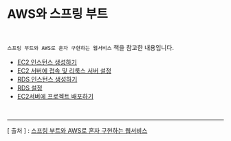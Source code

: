 AWS와 스프링 부트
===

<br/>

`스프링 부트와 AWS로 혼자 구현하는 웹서비스` 책을 참고한 내용입니다.

* [EC2 인스턴스 생성하기](https://github.com/KimYoungQ/study/blob/main/AWS%EC%99%80%20%EC%8A%A4%ED%94%84%EB%A7%81%20%EB%B6%80%ED%8A%B8/EC2%20%EC%9D%B8%EC%8A%A4%ED%84%B4%EC%8A%A4%20%EC%83%9D%EC%84%B1%ED%95%98%EA%B8%B0.md)
* [EC2 서버에 접속 및 리룩스 서버 설정](https://github.com/KimYoungQ/study/blob/main/AWS%EC%99%80%20%EC%8A%A4%ED%94%84%EB%A7%81%20%EB%B6%80%ED%8A%B8/EC2%20%EC%84%9C%EB%B2%84%EC%97%90%20%EC%A0%91%EC%86%8D%ED%95%98%EA%B8%B0.md)
* [RDS 인스턴스 생성하기](https://github.com/KimYoungQ/study/blob/main/AWS%EC%99%80%20%EC%8A%A4%ED%94%84%EB%A7%81%20%EB%B6%80%ED%8A%B8/RDS%20%EC%9D%B8%EC%8A%A4%ED%84%B4%EC%8A%A4%20%EC%83%9D%EC%84%B1%ED%95%98%EA%B8%B0.md)
* [RDS 설정](https://github.com/KimYoungQ/study/blob/main/AWS%EC%99%80%20%EC%8A%A4%ED%94%84%EB%A7%81%20%EB%B6%80%ED%8A%B8/RDS%20%EC%84%A4%EC%A0%95.md)
* [EC2서버에 프로젝트 배포하기](https://github.com/KimYoungQ/study/blob/main/AWS%EC%99%80%20%EC%8A%A4%ED%94%84%EB%A7%81%20%EB%B6%80%ED%8A%B8/EC2%EC%84%9C%EB%B2%84%EC%97%90%20%ED%94%84%EB%A1%9C%EC%A0%9D%ED%8A%B8%20%EB%B0%B0%ED%8F%AC%ED%95%98%EA%B8%B0.md)

<br/>

---
[ 출처 ] : [스프링 부트와 AWS로 혼자 구현하는 웹서비스](http://www.yes24.com/Product/Goods/83849117?OzSrank=1)   
